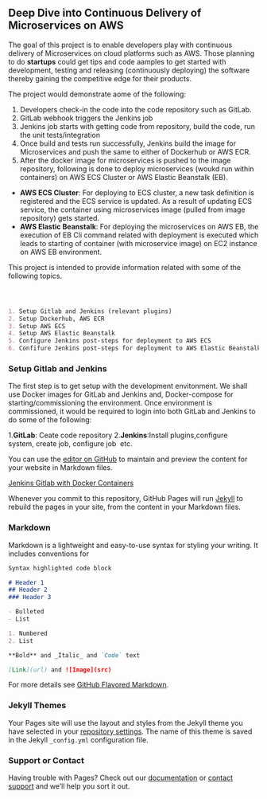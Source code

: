 ## Deep Dive into Continuous Delivery of Microservices on AWS

The goal of this project is to enable developers play with continuous delivery of Microservices on cloud platforms such as AWS. Those planning to do **startups** could get tips and code aamples to get started with development, testing and releasing (continuously deploying) the software thereby gaining the competitive edge for their products.


The project would demonstrate aome of the following:

1. Developers check-in the code into the code repository such as GitLab. 
2. GitLab webhook triggers the Jenkins job 
3. Jenkins job starts with getting code from repository, build the code, run the unit tests/integration 
4. Once build and tests run successfully, Jenkins build the image for Microservices and push the same to either of Dockerhub or AWS ECR.
5. After the docker image for microservices is pushed to the image repository, following is done to deploy microservices (woukd run within containers) on AWS ECS Cluster or AWS Elastic Beanstalk (EB).

- **AWS ECS Cluster**: For deploying to ECS cluster, a new task definition is registered and the ECS service is updated. As a result of updating ECS service, the container using microservices image (pulled from image repository) gets started.
- **AWS Elastic Beanstalk**: For deploying the microservices on AWS EB, the execution of EB Cli command related with deployment is executed which leads to starting of container (with microservice image) on EC2 instance on AWS EB environment.


This project is intended to provide information related with some of the following topics.
```markdown



1. Setup Gitlab and Jenkins (relevant plugins)
2. Setup Dockerhub, AWS ECR
3. Setup AWS ECS 
4. Setup AWS Elastic Beanstalk 
5. Configure Jenkins post-steps for deployment to AWS ECS
6. Confifure Jenkins post-steps for deployment to AWS Elastic Beanstalk
```
### Setup Gitlab and Jenkins


The first step is to get setup with the development envitonment. We shall use Docker images for GitLab and Jenkins and, Docker-compose for starting/commissioning the environment. Once environment is commissioned, it would be required to login into both GitLab and Jenkins to do some of the following:

1.**GitLab**: Ceate code repository
2.**Jenkins**:Install plugins,configure system, create job, configure job  etc.  


You can use the [editor on GitHub](https://github.com/eajitesh/cloud-native-aws-demo/edit/master/README.md) to maintain and preview the content for your website in Markdown files.

[Jenkins Gitlab with Docker Containers](https://github.com/eajitesh/Continuous-Delivery-Microservices-AWS/blob/master/jenkins-gitlab-setup.md)

Whenever you commit to this repository, GitHub Pages will run [Jekyll](https://jekyllrb.com/) to rebuild the pages in your site, from the content in your Markdown files.

### Markdown

Markdown is a lightweight and easy-to-use syntax for styling your writing. It includes conventions for

```markdown
Syntax highlighted code block

# Header 1
## Header 2
### Header 3

- Bulleted
- List

1. Numbered
2. List

**Bold** and _Italic_ and `Code` text

[Link](url) and ![Image](src)
```

For more details see [GitHub Flavored Markdown](https://guides.github.com/features/mastering-markdown/).

### Jekyll Themes

Your Pages site will use the layout and styles from the Jekyll theme you have selected in your [repository settings](https://github.com/eajitesh/cloud-native-aws-demo/settings). The name of this theme is saved in the Jekyll `_config.yml` configuration file.

### Support or Contact

Having trouble with Pages? Check out our [documentation](https://help.github.com/categories/github-pages-basics/) or [contact support](https://github.com/contact) and we’ll help you sort it out.
